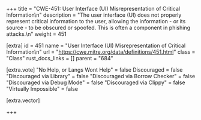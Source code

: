 +++
title = "CWE-451: User Interface (UI) Misrepresentation of Critical Information\n"
description = "The user interface (UI) does not properly represent critical information to the user, allowing the information - or its source - to be obscured or spoofed. This is often a component in phishing attacks.\n"
weight = 451

[extra]
id = 451
name = "User Interface (UI) Misrepresentation of Critical Information\n"
url = "https://cwe.mitre.org/data/definitions/451.html"
class = "Class"
rust_docs_links = []
parent = "684"

[extra.vote]
"No Help, or Langs Wont Help" = false
Discouraged = false
"Discouraged via Library" = false
"Discouraged via Borrow Checker" = false
"Discouraged via Debug Mode" = false
"Discouraged via Clippy" = false
"Virtually Impossible" = false

[extra.vector]

+++